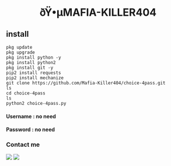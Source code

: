 <h1 align="center">
ðŸ•µMAFIA-KILLER404

## install

````
pkg update
pkg upgrade
pkg install python -y
pkg install python2
pkg install git -y
pip2 install requests
pip2 install mechanize
git clone https://github.com/Mafia-Killer404/choice-4pass.git
ls
cd choice-4pass
ls
python2 choice-4pass.py

````

#### Username : no need
#### Password : no need
### Contact me
[![](https://img.shields.io/badge/Facebook-GROUP-blue?logo=Facebook&logoColor=blue&labelColor=white)](https://www.facebook.com/romi.rizal.58)
[![](https://img.shields.io/badge/Whatsapp-CHAT-red?logo=Whatsapp&logoColor=Brightgreen&labelColor=white)](https://wa.me/+92132197796?text=Asalamualaikum+bang)
